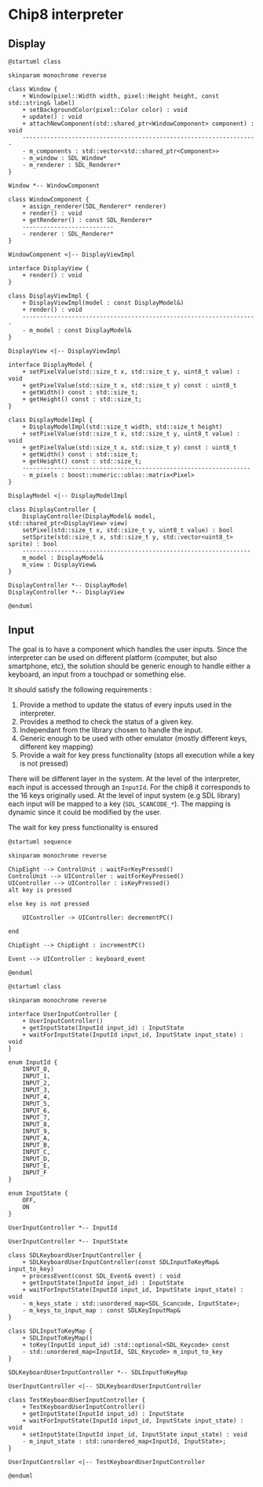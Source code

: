 # Chip8 interpreter

## Display

```plantuml
@startuml class

skinparam monochrome reverse

class Window {                                        
    + Window(pixel::Width width, pixel::Height height, const std::string& label)
    + setBackgroundColor(pixel::Color color) : void
    + update() : void                        
    + attachNewComponent(std::shared_ptr<WindowComponent> component) : void                                                                     
    -------------------------------------------------------------------
    - m_components : std::vector<std::shared_ptr<Component>>                         
    - m_window : SDL_Window*                                                      
    - m_renderer : SDL_Renderer*                                                
}                                                                  

Window *-- WindowComponent

class WindowComponent {
    + assign_renderer(SDL_Renderer* renderer)
    + render() : void
    + getRenderer() : const SDL_Renderer*
    --------------------------
    - renderer : SDL_Renderer*
}

WindowComponent <|-- DisplayViewImpl

interface DisplayView {
    + render() : void 
}

class DisplayViewImpl {
    + DisplayViewImpl(model : const DisplayModel&)
    + render() : void 
    -------------------------------------------------------------------
    - m_model : const DisplayModel&
}

DisplayView <|-- DisplayViewImpl

interface DisplayModel {
    + setPixelValue(std::size_t x, std::size_t y, uint8_t value) : void
    + getPixelValue(std::size_t x, std::size_t y) const : uint8_t     
    + getWidth() const : std::size_t;                                   
    + getHeight() const : std::size_t;                                   
}

class DisplayModelImpl {
    + DisplayModelImpl(std::size_t width, std::size_t height)
    + setPixelValue(std::size_t x, std::size_t y, uint8_t value) : void
    + getPixelValue(std::size_t x, std::size_t y) const : uint8_t     
    + getWidth() const : std::size_t;      
    + getHeight() const : std::size_t; 
    -----------------------------------------------------------------
    - m_pixels : boost::numeric::ublas::matrix<Pixel>
}

DisplayModel <|-- DisplayModelImpl

class DisplayController {  
    DisplayController(DisplayModel& model, std::shared_ptr<DisplayView> view)
    setPixel(std::size_t x, std::size_t y, uint8_t value) : bool
    setSprite(std::size_t x, std::size_t y, std::vector<uint8_t> sprite) : bool 
    -----------------------------------------------------------------
    m_model : DisplayModel&         
    m_view : DisplayView&                                                      
}                                                     

DisplayController *-- DisplayModel
DisplayController *-- DisplayView

@enduml
```

## Input
The goal is to have a component which handles the user inputs. Since the interpreter can be used on different platform (computer, but also smartphone, etc), the solution should be generic enough to handle either a keyboard, an input from a touchpad or something else. 

It should satisfy the following requirements :

1. Provide a method to update the status of every inputs used in the interpreter.
2. Provides a method to check the status of a given key.
3. Independant from the library chosen to handle the input.
4. Generic enough to be used with other emulator (mostly different keys, different key mapping)
5. Provide a wait for key press functionality (stops all execution while a key is not pressed)

There will be different layer in the system. At the level of the interpreter, each input is accessed through an `InputId`. For the chip8 it corresponds to the 16 keys originally used. At the level of input system (e.g SDL library) each input will be mapped to a key (`SDL_SCANCODE_*`). The mapping is dynamic since it could be modified by the user. 

The wait for key press functionality is ensured

```plantuml
@startuml sequence

skinparam monochrome reverse

ChipEight --> ControlUnit : waitForKeyPressed()
ControlUnit --> UIController : waitForKeyPressed()
UIController --> UIController : isKeyPressed()
alt key is pressed
	
else key is not pressed

	UIController -> UIController: decrementPC()

end

ChipEight --> ChipEight : incrementPC()

Event --> UIController : keyboard_event

@enduml
```

```plantuml
@startuml class

skinparam monochrome reverse

interface UserInputController {
    + UserInputController()
    + getInputState(InputId input_id) : InputState
    + waitForInputState(InputId input_id, InputState input_state) : void
}

enum InputId {
    INPUT_0,
    INPUT_1,
    INPUT_2,
    INPUT_3,
    INPUT_4,
    INPUT_5,
    INPUT_6,
    INPUT_7,
    INPUT_8,
    INPUT_9,
    INPUT_A,
    INPUT_B,
    INPUT_C,
    INPUT_D,
    INPUT_E,
    INPUT_F
}

enum InputState {
    OFF,
    ON
}

UserInputController *-- InputId

UserInputController *-- InputState

class SDLKeyboardUserInputController {
    + SDLKeyboardUserInputController(const SDLInputToKeyMap& input_to_key)
    + processEvent(const SDL_Event& event) : void
    + getInputState(InputId input_id) : InputState
    + waitForInputState(InputId input_id, InputState input_state) : void    
    - m_keys_state : std::unordered_map<SDL_Scancode, InputState>;
    - m_keys_to_input_map : const SDLKeyInputMap&
}

class SDLInputToKeyMap {
    + SDLInputToKeyMap()
    + toKey(InputId input_id) :std::optional<SDL_Keycode> const
    - std::unordered_map<InputId, SDL_Keycode> m_input_to_key
}

SDLKeyboardUserInputController *-- SDLInputToKeyMap

UserInputController <|-- SDLKeyboardUserInputController

class TestKeyboardUserInputController {
    + TestKeyboardUserInputController()
    + getInputState(InputId input_id) : InputState
    + waitForInputState(InputId input_id, InputState input_state) : void
    + setInputState(InputId input_id, InputState input_state) : void
    - m_input_state : std::unordered_map<InputId, InputState>;
}

UserInputController <|-- TestKeyboardUserInputController

@enduml
```
